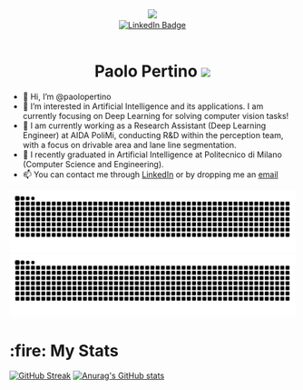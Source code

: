 <div id="header" align="center">
  <img src="https://media.giphy.com/media/jdPMeyv9rn0hZHh8n9/giphy.gif" width="200"/>
  
  <div id="badges">
  <a href="https://www.linkedin.com/in/paolo-pertino">
    <img src="https://img.shields.io/badge/LinkedIn-blue?style=for-the-badge&logo=linkedin&logoColor=white" alt="LinkedIn Badge"/>
  </a>
  </div>
  <img src="https://komarev.com/ghpvc/?username=paolopertino&style=flat-square&color=blue" alt=""/>
  
  <h1>
  Paolo Pertino
  <img src="https://media.giphy.com/media/hvRJCLFzcasrR4ia7z/giphy.gif" width="30px"/>
  </h1>
</div>

- 👋 Hi, I’m @paolopertino
- 👀 I’m interested in Artificial Intelligence and its applications. I am currently focusing on Deep Learning for solving computer vision tasks!
- 💼 I am currently working as a Research Assistant (Deep Learning Engineer) at AIDA PoliMi, conducting R&D within the perception team, with a focus on drivable area and lane line segmentation.
- 🌱 I recently graduated in Artificial Intelligence at Politecnico di Milano (Computer Science and Engineering).
- 📫 You can contact me through <a href="https://www.linkedin.com/in/paolo-pertino">LinkedIn</a> or by dropping me an <a href="mailto:paolo.pertino@mail.polimi.it">email</a>

![GitHub Snake Light](https://github.com/paolopertino/paolopertino/blob/output/github-snake.svg#gh-light-mode-only)
![GitHub Snake dark](https://github.com/paolopertino/paolopertino/blob/output/github-snake-dark.svg#gh-dark-mode-only)

<h1>
  :fire:
  My Stats
</h1>

[![GitHub Streak](https://github-readme-streak-stats.herokuapp.com?user=paolopertino&theme=gruvbox_duo)](https://git.io/streak-stats)
[![Anurag's GitHub stats](https://github-readme-stats.vercel.app/api?username=paolopertino&theme=gruvbox)](https://github.com/anuraghazra/github-readme-stats)
